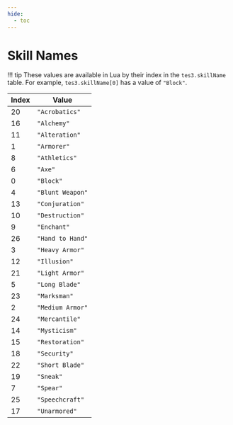 ```yaml
---
hide:
  - toc
---
```


# Skill Names

!!! tip
	These values are available in Lua by their index in the `tes3.skillName` table. For example, `tes3.skillName[0]` has a value of `"Block"`.

Index | Value
----- | ----------------
20    | `"Acrobatics"`
16    | `"Alchemy"`
11    | `"Alteration"`
1     | `"Armorer"`
8     | `"Athletics"`
6     | `"Axe"`
0     | `"Block"`
4     | `"Blunt Weapon"`
13    | `"Conjuration"`
10    | `"Destruction"`
9     | `"Enchant"`
26    | `"Hand to Hand"`
3     | `"Heavy Armor"`
12    | `"Illusion"`
21    | `"Light Armor"`
5     | `"Long Blade"`
23    | `"Marksman"`
2     | `"Medium Armor"`
24    | `"Mercantile"`
14    | `"Mysticism"`
15    | `"Restoration"`
18    | `"Security"`
22    | `"Short Blade"`
19    | `"Sneak"`
7     | `"Spear"`
25    | `"Speechcraft"`
17    | `"Unarmored"`
